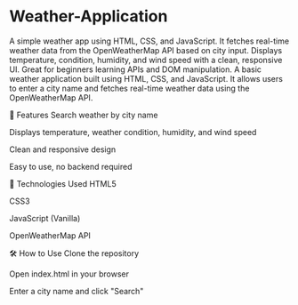 # Weather-Application
A simple weather app using HTML, CSS, and JavaScript. It fetches real-time weather data from the OpenWeatherMap API based on city input. Displays temperature, condition, humidity, and wind speed with a clean, responsive UI. Great for beginners learning APIs and DOM manipulation.
A basic weather application built using HTML, CSS, and JavaScript. It allows users to enter a city name and fetches real-time weather data using the OpenWeatherMap API.

🚀 Features
Search weather by city name

Displays temperature, weather condition, humidity, and wind speed

Clean and responsive design

Easy to use, no backend required

🔧 Technologies Used
HTML5

CSS3

JavaScript (Vanilla)

OpenWeatherMap API

🛠️ How to Use
Clone the repository

Open index.html in your browser

Enter a city name and click "Search"
